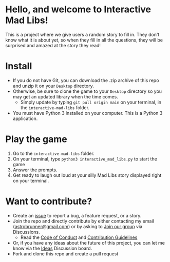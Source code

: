 # Hello, and welcome to Interactive Mad Libs!

This is a project where we give users a random story to fill in.  They don't know what it is about yet, so when they fill in all the questions, they will be surprised and amazed at the story they read!

# Install

* If you do not have Git, you can download the .zip archive of this repo and unzip it on your `Desktop` directory.
* Otherwise, be sure to clone the game to your `Desktop` directory so you may get an updated library when the time comes.
  * Simply update by typing `git pull origin main` on your terminal, in the `interactive-mad-libs` folder.
* You must have Python 3 installed on your computer.  This is a Python 3 application.

# Play the game

1. Go to the `interactive-mad-libs` folder.
2. On your terminal, type `python3 interactive_mad_libs.py` to start the game
3. Answer the prompts.
4. Get ready to laugh out loud at your silly Mad Libs story displayed right on your terminal.

# Want to contribute?

* Create an [issue](https://github.com/astronomical3/interactive-mad-libs/issues) to report a bug, a feature request, or a story.
* Join the repo and directly contribute by either contacting my email (astrobrunner@gmail.com) or by asking to [Join our group](https://github.com/astronomical3/interactive-mad-libs/discussions/categories/join-our-group) via Discussions.
  * Read the [Code of Conduct](CODE_OF_CONDUCT.md) and [Contribution Guidelines](CONTRIBUTING.md)
* Or, if you have any ideas about the future of this project, you can let me know via the [Ideas](https://github.com/astronomical3/interactive-mad-libs/discussions/categories/ideas) Discussion board.
* Fork and clone this repo and create a pull request
